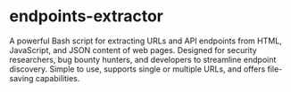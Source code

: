# endpoints-extractor
A powerful Bash script for extracting URLs and API endpoints from HTML, JavaScript, and JSON content of web pages. Designed for security researchers, bug bounty hunters, and developers to streamline endpoint discovery. Simple to use, supports single or multiple URLs, and offers file-saving capabilities.

